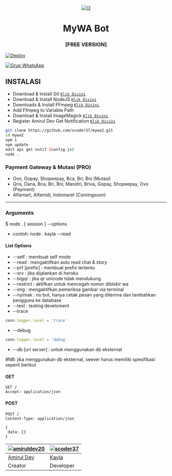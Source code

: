 <p align="center">
<a href="https://ibb.co/zsnrpRQ"><img src="https://i.ibb.co/pyM9mQX/l7.jpg" alt="l3" border="0"><a>
</p>
<h1 align="center">MyWA Bot</h1>
<h3 align="center">[FREE VERSION]</h3>

[![Deploy](https://www.herokucdn.com/deploy/button.svg)](https://heroku.com/deploy?template=https://github.com/scoder37/zroot)

[![Grup WhatsApp](https://img.shields.io/badge/WhatsApp%20Group-25D366?style=for-the-badge&logo=whatsapp&logoColor=white)](https://chat.whatsapp.com/GyF5zdb2aK15pAexpvHhNC)

## INSTALASI

* Download & Install Git [`Klik Disini`](https://git-scm.com/downloads)
* Download & Install NodeJS [`Klik Disini`](https://nodejs.org/en/download)
* Downloads & Install FFmpeg [`Klik Disini`](https://ffmpeg.org/download.html)
* Add Ffmpeg to Variable Path
* Download & Install ImageMagick [`Klik Disini`](https://imagemagick.org/script/download.php)
* Register Amirul Dev Get Notification [`Klik Disini`](https://imagemagick.org/script/download.php)

```bash
git clone https://github.com/scoder37/mywa2.git
cd mywa2
npm i
npm update
edit api get notif (config.js)
node .
```

### Payment Gateway & Mutasi (PRO)
* Ovo, Gopay, Shopeepay, Bca, Bri, Bni (Mutasi)
* Qris, Dana, Bca, Bri, Bni, Mandiri, Briva, Gopay, Shopeepay, Ovo (Payment)
* Alfamart, Alfamidi, Indomaret (Comingsoon)

---------

### Arguments
$ node . [ session ] --options
* contoh: node . kayla --read

#### List Options
* --self : membuat self mode
* --read : mengaktifkan auto read chat & story
* --prf [prefix] : membuat prefix tertentu
* --srv : jika dijalankan di heroku
* --bigqr : jika qr unicode tidak mendukung
* --restrict : aktifkan untuk mencegah nomor diblokir wa
* --img : mengaktifkan pemeriksa gambar via terminal
* --nyimak : no bot, hanya cetak pesan yang diterima dan tambahkan pengguna ke database
* --test : testing develoment
* --trace
```js
conn.logger.level = 'trace'
```
* --debug
```js
conn.logger.level = 'debug'
```
* --db [url server] : untuk menggunakan db eksternal

#NB:
jika menggunakan db eksternal, seever harus memiliki spesifikasi seperti berikut

#### GET

```http
GET /
Accept: application/json
```

#### POST

```http
POST /
Content-Type: application/json

{
 data: {}
}
```

 [![amiruldev20](https://avatars.githubusercontent.com/u/73012169?v=4?size=100)](https://github.com/amiruldev20) | [![scoder37](https://avatars.githubusercontent.com/u/90820338?v=4?size=100)](https://github.com/scoder37)
----|----
[Amirul Dev](https://github.com/amiruldev20) | [Kayla](https://github.com/scoder37)
 Creator | Developer
